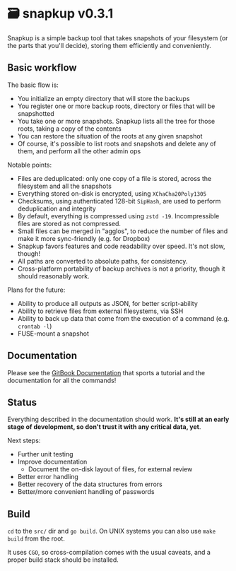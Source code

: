 # 🗃️ snapkup v0.3.1

Snapkup is a simple backup tool that takes snapshots of your filesystem (or the parts that you'll decide), storing them
efficiently and conveniently.

## Basic workflow

The basic flow is:

- You initialize an empty directory that will store the backups
- You register one or more backup roots, directory or files that will be snapshotted
- You take one or more snapshots. Snapkup lists all the tree for those roots, taking a copy of the contents
- You can restore the situation of the roots at any given snapshot
- Of course, it's possible to list roots and snapshots and delete any of them, and perform all the other admin ops 

Notable points:

- Files are deduplicated: only one copy of a file is stored, across the filesystem and all the snapshots
- Everything stored on-disk is encrypted, using `XChaCha20Poly1305`
- Checksums, using authenticated 128-bit `SipHash`, are used to perform deduplication and integrity
- By default, everything is compressed using `zstd -19`. Incompressible files are stored as not compressed.
- Small files can be merged in "agglos", to reduce the number of files and make it more sync-friendly (e.g. for Dropbox)
- Snapkup favors features and code readability over speed. It's not slow, though!
- All paths are converted to absolute paths, for consistency.
- Cross-platform portability of backup archives is not a priority, though it should reasonably work.

Plans for the future:

- Ability to produce all outputs as JSON, for better script-ability
- Ability to retrieve files from external filesystems, via SSH
- Ability to back up data that come from the execution of a command (e.g. `crontab -l`)
- FUSE-mount a snapshot

## Documentation

Please see the [GitBook Documentation](https://me0-4.gitbook.io/snapkup/) that sports a tutorial and the documentation for all the commands!

## Status

Everything described in the documentation should work. **It's still at an early stage of development, so don't trust it with any 
critical data, yet**. 

Next steps:

- Further unit testing
- Improve documentation
  - Document the on-disk layout of files, for external review
- Better error handling
- Better recovery of the data structures from errors
- Better/more convenient handling of passwords

## Build

`cd` to the `src/` dir and `go build`. On UNIX systems you can also use `make build` from the root.

It uses `CGO`, so cross-compilation comes with the usual caveats, and a proper build stack should be installed.
